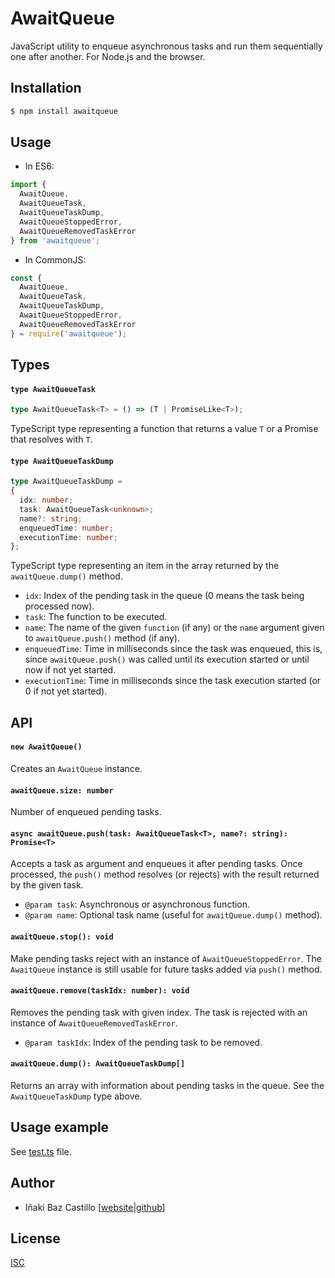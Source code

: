 # AwaitQueue

JavaScript utility to enqueue asynchronous tasks and run them sequentially one after another. For Node.js and the browser.


## Installation

```bash
$ npm install awaitqueue
```

## Usage

* In ES6:

```js
import {
  AwaitQueue,
  AwaitQueueTask,
  AwaitQueueTaskDump,
  AwaitQueueStoppedError,
  AwaitQueueRemovedTaskError
} from 'awaitqueue';
```

* In CommonJS:

```js
const { 
  AwaitQueue,
  AwaitQueueTask,
  AwaitQueueTaskDump,
  AwaitQueueStoppedError,
  AwaitQueueRemovedTaskError
} = require('awaitqueue');
```


## Types

#### `type AwaitQueueTask`

```typescript
type AwaitQueueTask<T> = () => (T | PromiseLike<T>);
```

TypeScript type representing a function that returns a value `T` or a Promise that resolves with `T`.

#### `type AwaitQueueTaskDump`

```typescript
type AwaitQueueTaskDump =
{
  idx: number;
  task: AwaitQueueTask<unknown>;
  name?: string;
  enqueuedTime: number;
  executionTime: number;
};
```

TypeScript type representing an item in the array returned by the `awaitQueue.dump()` method.

* `idx`: Index of the pending task in the queue (0 means the task being processed now).
* `task`: The function to be executed.
* `name`: The name of the given `function` (if any) or the `name` argument given to `awaitQueue.push()` method (if any).
* `enqueuedTime`: Time in milliseconds since the task was enqueued, this is, since `awaitQueue.push()` was called until its execution started or until now if not yet started.
* `executionTime`: Time in milliseconds since the task execution started (or 0 if not yet started).


## API

#### `new AwaitQueue()`

Creates an `AwaitQueue` instance.

#### `awaitQueue.size: number`

Number of enqueued pending tasks.

#### `async awaitQueue.push(task: AwaitQueueTask<T>, name?: string): Promise<T>`

Accepts a task as argument and enqueues it after pending tasks. Once processed, the `push()` method resolves (or rejects) with the result returned by the given task.

* `@param task`: Asynchronous or asynchronous function.
* `@param name`: Optional task name (useful for `awaitQueue.dump()` method).

#### `awaitQueue.stop(): void`

Make pending tasks reject with an instance of `AwaitQueueStoppedError`. The `AwaitQueue` instance is still usable for future tasks added via `push()` method.

#### `awaitQueue.remove(taskIdx: number): void`

Removes the pending task with given index. The task is rejected with an instance of `AwaitQueueRemovedTaskError`.

* `@param taskIdx`: Index of the pending task to be removed.

#### `awaitQueue.dump(): AwaitQueueTaskDump[]`

Returns an array with information about pending tasks in the queue. See the `AwaitQueueTaskDump` type above.


## Usage example

See [test.ts](src/test.ts) file.


## Author

* Iñaki Baz Castillo [[website](https://inakibaz.me)|[github](https://github.com/ibc/)]


## License

[ISC](./LICENSE)
